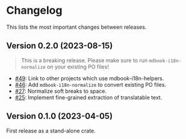# Changelog

This lists the most important changes between releases.

## Version 0.2.0 (2023-08-15)

> This is a breaking release. Please make sure to run `mdbook-i18n-normalize` on
> your existing PO files!

- [#49]: Link to other projects which use mdbook-i18n-helpers.
- [#46]: Add `mdbook-i18n-normalize` to convert existing PO files.
- [#27]: Normalize soft breaks to space.
- [#25]: Implement fine-grained extraction of translatable text.

## Version 0.1.0 (2023-04-05)

First release as a stand-alone crate.

[#49]: https://github.com/google/mdbook-i18n-helpers/pull/49
[#46]: https://github.com/google/mdbook-i18n-helpers/pull/46
[#27]: https://github.com/google/mdbook-i18n-helpers/pull/27
[#25]: https://github.com/google/mdbook-i18n-helpers/pull/25
